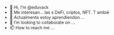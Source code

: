 - 👋 Hi, I’m @eduvack
- 👀 Me interesan... las s DeFi, criptos, NFT. T ambié
- 🌱 Actualmente estoy aprendiendon ...
- 💞️ I’m looking to collaborate on ...
- 📫 How to reach me ...

<!---
eduvack/eduvack is a ✨ special ✨ repository because its `README.md` (this file) appears on your GitHub profile.
You can click the Preview link to take a look at your changes.
--->
